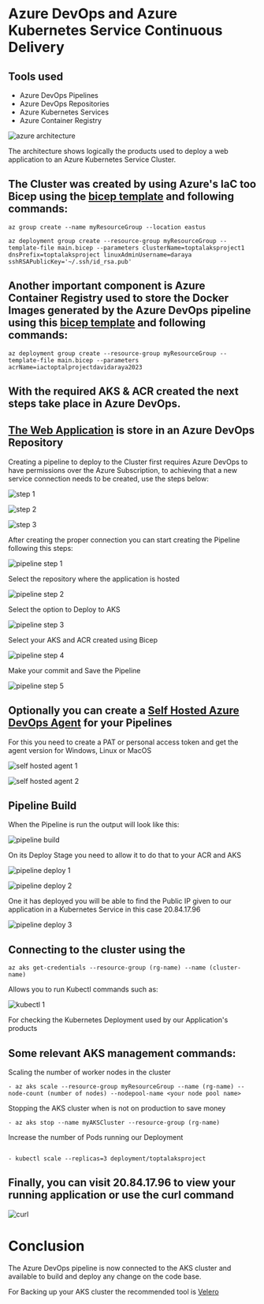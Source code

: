 # Azure DevOps and Azure Kubernetes Service Continuous Delivery

## Tools used
- Azure DevOps Pipelines
- Azure DevOps Repositories
- Azure Kubernetes Services
- Azure Container Registry

![azure architecture](https://github.com/DavidArayaSanabria/AKS---CI-CD/blob/36417ca6439bab78a2777d98f8396d439083d1dc/pictures/architecture.png)

The architecture shows logically the products used to deploy a web application to an Azure Kubernetes Service Cluster.

## The Cluster was created by using Azure's IaC too Bicep using the [bicep template](https://github.com/DavidArayaSanabria/AKS---CI-CD/blob/6902ba5d8f85248c6b0e62f7ac4ff1ace687e32e/Bicep/aks.bicep) and following commands:

```
az group create --name myResourceGroup --location eastus

az deployment group create --resource-group myResourceGroup --template-file main.bicep --parameters clusterName=toptalaksproject1
dnsPrefix=toptalaksproject linuxAdminUsername=daraya sshRSAPublicKey='~/.ssh/id_rsa.pub'
```

## Another important component is Azure Container Registry used to store the Docker Images generated by the Azure DevOps pipeline using this [bicep template](https://github.com/DavidArayaSanabria/AKS---CI-CD/blob/6902ba5d8f85248c6b0e62f7ac4ff1ace687e32e/Bicep/acr.bicep) and following commands:

```
az deployment group create --resource-group myResourceGroup --template-file main.bicep --parameters acrName=iactoptalprojectdavidaraya2023
```

## With the required AKS & ACR created the next steps take place in Azure DevOps.

## [The Web Application](https://github.com/DavidArayaSanabria/AKS---CI-CD/tree/main/app) is store in an Azure DevOps Repository 

Creating a pipeline to deploy to the Cluster first requires Azure DevOps to have permissions over the Azure Subscription, to achieving that a new service connection needs to be created, use the steps below:


![step 1 ](https://github.com/DavidArayaSanabria/AKS---CI-CD/blob/75cd5143575e17d778376b5282e82ce1adfc6cbe/pictures/7.png)

![step 2 ](https://github.com/DavidArayaSanabria/AKS---CI-CD/blob/75cd5143575e17d778376b5282e82ce1adfc6cbe/pictures/8.png)

![step 3 ](https://github.com/DavidArayaSanabria/AKS---CI-CD/blob/75cd5143575e17d778376b5282e82ce1adfc6cbe/pictures/9.png)

After creating the proper connection you can start creating the Pipeline following this steps:

![pipeline step 1 ](https://github.com/DavidArayaSanabria/AKS---CI-CD/blob/75cd5143575e17d778376b5282e82ce1adfc6cbe/pictures/1.png)

Select the repository where the application is hosted

![pipeline step 2 ](https://github.com/DavidArayaSanabria/AKS---CI-CD/blob/75cd5143575e17d778376b5282e82ce1adfc6cbe/pictures/2.png)

Select the option to Deploy to AKS

![pipeline step 3 ](https://github.com/DavidArayaSanabria/AKS---CI-CD/blob/75cd5143575e17d778376b5282e82ce1adfc6cbe/pictures/3.png)

Select your AKS and ACR created using Bicep 

![pipeline step 4 ](https://github.com/DavidArayaSanabria/AKS---CI-CD/blob/75cd5143575e17d778376b5282e82ce1adfc6cbe/pictures/4.png)

Make your commit and Save the Pipeline

![pipeline step 5 ](https://github.com/DavidArayaSanabria/AKS---CI-CD/blob/75cd5143575e17d778376b5282e82ce1adfc6cbe/pictures/4.1.png)

## Optionally you can create a [Self Hosted Azure DevOps Agent](https://learn.microsoft.com/en-us/azure/devops/pipelines/agents/agents?view=azure-devops&tabs=browser#install) for your Pipelines

For this you need to create a PAT or personal access token and get the agent version for Windows, Linux or MacOS

![self hosted agent 1 ](https://github.com/DavidArayaSanabria/AKS---CI-CD/blob/75cd5143575e17d778376b5282e82ce1adfc6cbe/pictures/10.png)

![self hosted agent 2 ](https://github.com/DavidArayaSanabria/AKS---CI-CD/blob/75cd5143575e17d778376b5282e82ce1adfc6cbe/pictures/11.png)

## Pipeline Build

When the Pipeline is run the output will look like this: 

![pipeline build ](https://github.com/DavidArayaSanabria/AKS---CI-CD/blob/48be19e8d2ad455714bc6c2d840c922bd0a4b4c6/pictures/12.jpeg)

On its Deploy Stage you need to allow it to do that to your ACR and AKS

![pipeline deploy 1 ](https://github.com/DavidArayaSanabria/AKS---CI-CD/blob/5c2741b0f58eed1baaef5abcf1615ffdfb4648b2/pictures/13.jpeg)

![pipeline deploy 2 ](https://github.com/DavidArayaSanabria/AKS---CI-CD/blob/5c2741b0f58eed1baaef5abcf1615ffdfb4648b2/pictures/14.jpeg)

One it has deployed you will be able to find the Public IP given to our application in a Kubernetes Service in this case  20.84.17.96

![pipeline deploy 3 ](https://github.com/DavidArayaSanabria/AKS---CI-CD/blob/5c2741b0f58eed1baaef5abcf1615ffdfb4648b2/pictures/15.jpeg)

## Connecting to the cluster using the 

```
az aks get-credentials --resource-group (rg-name) --name (cluster-name)
```
Allows you to run Kubectl commands such as:

![kubectl 1 ](https://github.com/DavidArayaSanabria/AKS---CI-CD/blob/5c2741b0f58eed1baaef5abcf1615ffdfb4648b2/pictures/16.jpeg)

For checking the Kubernetes Deployment used by our Application's products

## Some relevant AKS management commands:

Scaling the number of worker nodes in the cluster

```
- az aks scale --resource-group myResourceGroup --name (rg-name) --node-count (number of nodes) --nodepool-name <your node pool name>
```

Stopping the AKS cluster when is not on production to save money

```
- az aks stop --name myAKSCluster --resource-group (rg-name)

```

Increase the number of Pods running our Deployment

```

- kubectl scale --replicas=3 deployment/toptalaksproject

```

## Finally, you can visit 20.84.17.96 to view your running application or use the curl command

![curl ](https://github.com/DavidArayaSanabria/AKS---CI-CD/blob/5c2741b0f58eed1baaef5abcf1615ffdfb4648b2/pictures/17.jpeg)

# Conclusion 

The Azure DevOps pipeline is now connected to the AKS cluster and available to build and deploy any change on the code base.

For Backing up your AKS cluster the recommended tool is [Velero](https://learn.microsoft.com/en-us/azure/aks/operator-best-practices-storage#secure-and-back-up-your-data)


